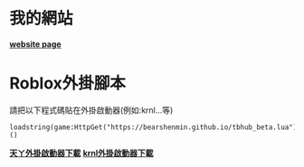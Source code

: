 # 我的網站
**[website page](https://bearshenmin.github.io/)**

# Roblox外掛腳本
請把以下程式碼貼在外掛啟動器(例如:krnl...等)
```
loadstring(game:HttpGet("https://bearshenmin.github.io/tbhub_beta.lua"))()
```
**[天ㄚ外掛啟動器下載](https://www.youtube.com/watch?v=pZ2W26mehj4&ab_channel=%E5%A4%A9%E3%84%9A)**
**[krnl外掛啟動器下載](https://krnl.place/)**



